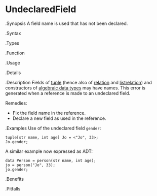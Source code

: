 # UndeclaredField

.Synopsis
A field name is used that has not been declared.

.Syntax

.Types

.Function
       
.Usage

.Details

.Description
Fields of [tuple]((Rascal:Values-Tuple)) (hence also of [relation]((Rascal:Values-Relation))
 and [listrelation]((Rascal:Values-ListRelation)))
and constructors of [algebraic data types]((Rascal:Declarations-AlgebraicDataType)) may have names.
This error is generated when a reference is made to an undeclared field.

Remedies:

*  Fix the field name in the reference.
*  Declare a new field as used in the reference.

.Examples
Use of the undeclared field `gender`:
```rascal-shell,error
tuple[str name, int age] Jo = <"Jo", 33>;
Jo.gender;
```
A similar example now expressed as ADT:
```rascal-shell,error
data Person = person(str name, int age);
jo = person("Jo", 33);
jo.gender;
```

.Benefits

.Pitfalls


